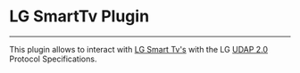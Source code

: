 # LG SmartTv Plugin
--------------------------------------------

This plugin allows to interact with [LG Smart Tv's](http://www.lg.com/us/experience-tvs/smart-tv) with the LG [UDAP 2.0](http://developer.lgappstv.com/TV_HELP/index.jsp?topic=%2Flge.tvsdk.references.book%2Fhtml%2FUDAP%2FUDAP%2FLG+UDAP+2+0+Protocol+Specifications.htm) Protocol Specifications.

